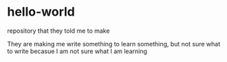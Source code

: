 # hello-world
repository that they told me to make

They are making me write something to learn something, but not sure what to write becasue I am not sure what I am learning
